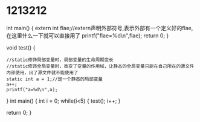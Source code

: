 # 1213212

int main()
{
	extern int flae;//extern声明外部符号,表示外部有一个定义好的flae,在这里什么一下就可以直接用了
	printf("flae=%d\n",flae);
  return 0;
}

void test()
{

	//static修饰局部变量时，局部变量的生命周期变长
	//static修饰全局变量时，改变了变量的作用域，让静态的全局变量只能在自己所在的源文件内部使用，出了源文件就不能使用了
    static int a = 1;//是一个静态的局部变量
	a++;
	printf("a=%d\n",a);
}
int main()
{
	int i = 0;
	while(i<5)
  {
	test();
	i++;
  }
 
 
 return 0;
}
